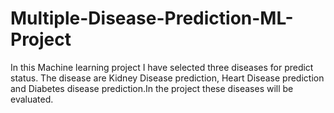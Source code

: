 # Multiple-Disease-Prediction-ML-Project
In this Machine learning project I have selected three diseases for predict status. 
The disease are Kidney Disease prediction, Heart Disease prediction and Diabetes disease prediction.In the project these diseases will be evaluated.
